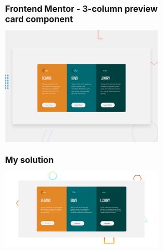 # Frontend Mentor - 3-column preview card component

![Design preview for the 3-column preview card component coding challenge](./design/desktop-preview.jpg)


# My solution

![](./design/my-solution.jpg)

